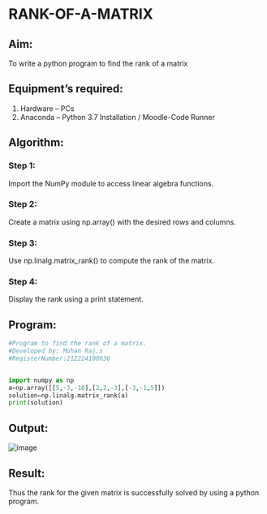 # RANK-OF-A-MATRIX
## Aim:
To write a python program to find the rank of a matrix
## Equipment’s required:
1. 	Hardware – PCs
2. 	Anaconda – Python 3.7 Installation / Moodle-Code Runner
## Algorithm:
### Step 1:
Import the NumPy module to access linear algebra functions.
### Step 2:
Create a matrix using np.array() with the desired rows and columns.
### Step 3:
Use np.linalg.matrix_rank() to compute the rank of the matrix.
### Step 4:
Display the rank using a print statement.
## Program:
~~~python
#Program to find the rank of a matrix.
#Developed by: Mohan Raj.s
#RegisterNumber:212224100036


import numpy as np
a=np.array([[5,-3,-10],[2,2,-3],[-3,-1,5]])
solution=np.linalg.matrix_rank(a)
print(solution)
~~~
## Output:
![image](https://github.com/user-attachments/assets/743e4cba-bd2a-4540-9af1-aee794a1ef59)

## Result:
Thus the rank for the given matrix is successfully solved by  using a python program.

